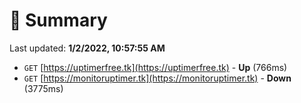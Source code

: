 # 📖 Summary
Last updated: **1/2/2022, 10:57:55 AM**

- `GET` [https://uptimerfree.tk](https://uptimerfree.tk) - **Up** (766ms)
- `GET` [https://monitoruptimer.tk](https://monitoruptimer.tk) - **Down** (3775ms)
